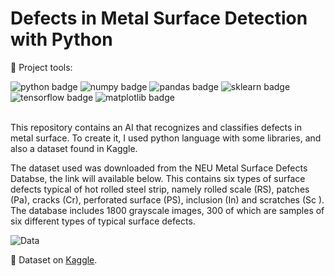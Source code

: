 # Defects in Metal Surface Detection with Python

🔨 Project tools:
 <div align="left" id="badges"> 
  <img id="python" src="https://img.shields.io/badge/python-v3.10.0-lightgrey" alt="python badge"/>
  <img id="numpy" src="https://img.shields.io/badge/numpy-v1.21.2-lightgrey" alt="numpy badge"/>
  <img id="pandas" src="https://img.shields.io/badge/pandas-v1.4.1-lightgrey" alt="pandas badge"/>
  <img id="sklearn" src="https://img.shields.io/badge/scikitlearn-v1.0.1-lightgrey" alt="sklearn badge"/>
  <img id="tensorflow" src="https://img.shields.io/badge/tensorflow-v2.8.0-lightgrey" alt="tensorflow badge"/>
  <img id="matplotlib" src="https://img.shields.io/badge/matplotlib-v3.5.1-lightgrey" alt="matplotlib badge"/>
</div>
&nbsp;

This repository contains an AI that recognizes and classifies defects in metal surface. To create it, I used python language with some libraries, and also a dataset found in Kaggle.

The dataset used was downloaded from the NEU Metal Surface Defects Databse, the link will available below. This contains six types of surface defects typical of hot rolled steel strip, namely rolled scale (RS), patches (Pa), cracks (Cr), perforated surface (PS), inclusion (In) and scratches (Sc ). The database includes 1800 grayscale images, 300 of which are samples of six different types of typical surface defects.

![Data](https://user-images.githubusercontent.com/57842220/160866734-688bd816-3772-47ad-a470-a61834f18296.png)

🔢 Dataset on [Kaggle](https://www.kaggle.com/datasets/fantacher/neu-metal-surface-defects-data/metadata).


